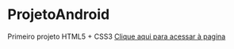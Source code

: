 # ProjetoAndroid
 Primeiro projeto HTML5 + CSS3
<a href="https://ricardo-bertony.github.io/ProjetoAndroid/" target= "blank">Clique aqui para acessar à pagina</a>
